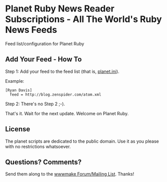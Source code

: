 # Planet Ruby News Reader Subscriptions - All The World's Ruby News Feeds


Feed list/configuration for Planet Ruby


## Add Your Feed - How To

Step 1: Add your feed to the feed list (that is, [planet.ini](planet.ini)).


Example:

```
[Ryan Davis]
  feed = http://blog.zenspider.com/atom.xml
```

Step 2: There's no Step 2 ;-).


That's it. Wait for the next update. Welcome on Planet Ruby.



## License

The planet scripts are dedicated to the public domain.
Use it as you please with no restrictions whatsoever.

## Questions? Comments?

Send them along to the [wwwmake Forum/Mailing List](http://groups.google.com/group/wwwmake).
Thanks!

